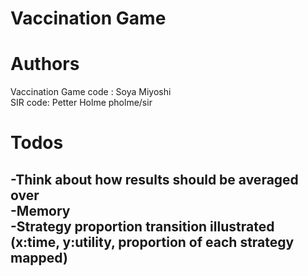# Vaccination Game

# Authors
Vaccination Game code : Soya Miyoshi    
SIR code: Petter Holme pholme/sir 

# Todos  
-Think about how results should be averaged over  
-Memory  
  -Strategy proportion transition illustrated (x:time, y:utility, proportion of each strategy mapped)  
  -
